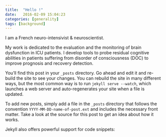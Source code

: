 ```yaml
---
title:  "Hello !"
date:   2016-02-09 15:04:23
categories: [generality]
tags: [background]
---
```


I am a French neuro-intensivist & neuroscientist.

My work is dedicated to the evaluation and the monitoring of brain dysfunction in ICU patients. I develop tools to probe residual cognitive abilities in patients suffering from disorder of consciousness (DOC) to improve prognosis and recovery detection.

You’ll find this post in your `_posts` directory. Go ahead and edit it and re-build the site to see your changes. You can rebuild the site in many different ways, but the most common way is to run `jekyll serve --watch`, which launches a web server and auto-regenerates your site when a file is updated.

To add new posts, simply add a file in the `_posts` directory that follows the convention `YYYY-MM-DD-name-of-post.ext` and includes the necessary front matter. Take a look at the source for this post to get an idea about how it works.

Jekyll also offers powerful support for code snippets:

